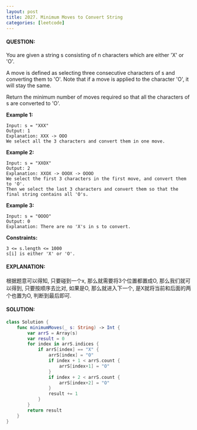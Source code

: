 ```yaml
---
layout: post
title: 2027. Minimum Moves to Convert String
categories: [leetcode]
---
```

#### QUESTION:
You are given a string s consisting of n characters which are either 'X' or 'O'.

A move is defined as selecting three consecutive characters of s and converting them to 'O'. Note that if a move is applied to the character 'O', it will stay the same.

Return the minimum number of moves required so that all the characters of s are converted to 'O'.

 

__Example 1:__
```
Input: s = "XXX"
Output: 1
Explanation: XXX -> OOO
We select all the 3 characters and convert them in one move.
```
__Example 2:__
```
Input: s = "XXOX"
Output: 2
Explanation: XXOX -> OOOX -> OOOO
We select the first 3 characters in the first move, and convert them to 'O'.
Then we select the last 3 characters and convert them so that the final string contains all 'O's.
```
__Example 3:__
```
Input: s = "OOOO"
Output: 0
Explanation: There are no 'X's in s to convert.
```
 

__Constraints:__
```
3 <= s.length <= 1000
s[i] is either 'X' or 'O'.
```
#### EXPLANATION:

根据题意可以得知, 只要碰到一个x, 那么就需要将3个位置都置成O, 那么我们就可以得到, 只要按顺序去比对, 如果是O, 那么就进入下一个, 是X就将当前和后面的两个也置为O, 判断到最后即可.

#### SOLUTION:
```swift
class Solution {
    func minimumMoves(_ s: String) -> Int {
        var arrS = Array(s)
        var result = 0
        for index in arrS.indices {
            if arrS[index] == "X" {
                arrS[index] = "O"
                if index + 1 < arrS.count {
                    arrS[index+1] = "O"
                }
                if index + 2 < arrS.count {
                    arrS[index+2] = "O"
                }
                result += 1
            }
        }
        return result
    }
}
```
